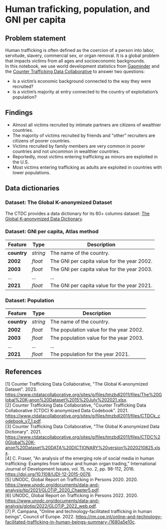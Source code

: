 # Human traficking, population, and GNI per capita

## Problem statement
Human trafficking is often defined as the coercion of a person into labor, servitude, slavery, commercial sex, or organ removal. It is a global problem that impacts victims from all ages and socioeconomic backgrounds.
<br>
In this notebook, we use world development statistics from [Gapminder](https://www.gapminder.org/about/) and the [Counter Trafficking Data Collaborative](https://www.ctdatacollaborative.org/) to answer two questions:
* Is a victim’s economic background connected to the way they were recruited?
* Is a victim’s majority at entry connected to the country of exploitation’s population?

## Findings
* Almost all victims recruited by intimate partners are citizens of wealthier countries.
* The majority of victims recruited by friends and "other" recruiters are citizens of poorer countries.
* Victims recruited by family members are very common in poorer countries and not uncommon in wealthier countries.
* Reportedly, most victims entering trafficking as minors are exploited in the U.S.
* Most victims entering trafficking as adults are exploited in countries with lower populations.

## Data dictionaries

### Dataset: The Global K-anonymized Dataset
The CTDC provides a data dictionary for its 60+ columns dataset: [The Global K-anonymized Data Dictionary](https://www.ctdatacollaborative.org/sites/g/files/tmzbdl2011/files/CTDC%20Global%20K-anon%20Dataset%20DATA%20DICTIONARY%20version%2020210825.xlsx).

### Dataset: GNI per capita, Atlas method
|Feature|Type|Description|
|---|---|---|
|**country**|*string*|The name of the country.| 
|**2002**|*float*|The GNI per capita value for the year 2002.|
|**2003**|*float*|The GNI per capita value for the year 2003.|
|...|...|...|
|**2021**|*float*|The GNI per capita value for the year 2021.|

### Dataset: Population
|Feature|Type|Description|
|---|---|---|
|**country**|*string*|The name of the country.| 
|**2002**|*float*|The population value for the year 2002.|
|**2003**|*float*|The population value for the year 2003.|
|...|...|...|
|**2021**|*float*|The population for the year 2021.|

## References
[1] Counter Trafficking Data Collaborative, "The Global K-anonymized Dataset". 2023. https://www.ctdatacollaborative.org/sites/g/files/tmzbdl2011/files/The%20Global%20K-anon%20Dataset%2015%20July%202021.xlsx.
<br>
[2] Counter Trafficking Data Collaborative, "Counter Trafficking Data Collaborative (CTDC) K-anonymized Data Codebook". 2021. https://www.ctdatacollaborative.org/sites/g/files/tmzbdl2011/files/CTDCk_codebook_v7_1.pdf.
<br>
[3] Counter Trafficking Data Collaborative, "The Global K-anonymized Data Dictionary". 2021. https://www.ctdatacollaborative.org/sites/g/files/tmzbdl2011/files/CTDC%20Global%20K-anon%20Dataset%20DATA%20DICTIONARY%20version%2020210825.xlsx.
<br>
[4] C. Fraser, "An analysis of the emerging role of social media in human trafficking: Examples from labour and human organ trading," International Journal of Development Issues, vol. 15, no. 2, pp. 98-112, 2016. https://doi.org/10.1108/IJDI-12-2015-0076.
<br>
[5] UNODC, Global Report on Trafficking in Persons 2020. 2020. https://www.unodc.org/documents/data-and-analysis/tip/2021/GLOTiP_2020_Chapter5.pdf.
<br>
[6] UNODC, Global Report on Trafficking in Persons 2022. 2020. https://www.unodc.org/documents/data-and-analysis/glotip/2022/GLOTiP_2022_web.pdf.
<br>
[7] P. Campana, "Online and technology-facilitated trafficking in human beings", Council of Europe. 2022. https://rm.coe.int/online-and-technology-facilitated-trafficking-in-human-beings-summary-/1680a5e10c.
